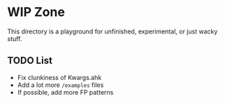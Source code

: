 # WIP Zone

This directory is a playground for unfinished, experimental,
or just wacky stuff.

## TODO List

- Fix clunkiness of Kwargs.ahk
- Add a lot more `/examples` files
- If possible, add more FP patterns
